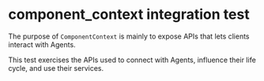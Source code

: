 # component_context integration test

The purpose of `ComponentContext` is mainly to expose APIs that lets clients
interact with Agents.

This test exercises the APIs used to connect with Agents, influence their
life cycle, and use their services.
